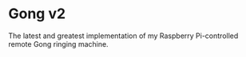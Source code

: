 # Gong v2

The latest and greatest implementation of my Raspberry Pi-controlled remote Gong ringing machine.
